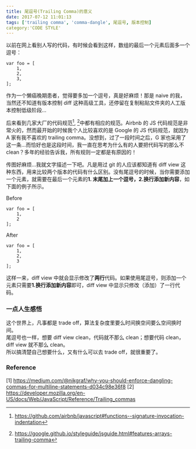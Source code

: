 ```yaml
---
title: 尾逗号(Trailing Comma)的意义
date: 2017-07-12 11:01:13
tags: ['trailing comma', 'comma-dangle', 尾逗号, 版本控制]
category:'CODE STYLE'
---
```


以前在网上看别人写的代码，有时候会看到这样，数组的最后一个元素后面多一个逗号：

```
var foo = [
    1,
    2,
    3,
];
```

作为一个懒癌晚期患者，觉得要多加一个逗号，真是好麻烦！那是 naive 的我，当然还不知道有版本控制 diff 这种高级工具，还停留在复制粘贴文件夹的人工版本控制低级阶段…

后来看到几家大厂的代码规范[^1], [^2]中都有相应的规范。Airbnb 的 JS 代码规范是非常火的，然而最开始的时候我个人比较喜欢的是 Google 的 JS 代码规范，就因为 A 家有我不喜欢的 trailing comma。没想到，过了一段时间之后，G 家也采用了这一条…而恰好也是这段时间，我一直在思考为什么有的人要把代码写的那么不 clean？多年的经验告诉我，所有规则一定都是有原因的！

传图好麻烦…我就文字描述一下吧。凡是用过 git 的人应该都知道有 diff view 这种东西，用来比较两个版本的代码有什么区别。没有尾逗号的时候，当你需要添加一个元素，就需要在最后一个元素的**1. 末尾加上一个逗号，2.换行添加新内容**，如下面的例子所示。

Before

```
var foo = [
    1,
    2
];
```

After

```
var foo = [
    1,
    2,
    3
];
```

这样一来，diff view 中就会显示修改了**两行**代码。如果使用尾逗号，则添加一个元素只需要**1.换行添加新内容**即可，diff view 中显示只修改（添加）了一行代码。

### 一点人生感悟

这个世界上，凡事都是 trade off，算法复杂度里要么时间换空间要么空间换时间。  
尾逗号也一样，想要 diff view clean，代码就不那么 clean；想要代码 clean，diff view 就不那么 clean。  
所以搞清楚自己想要什么，又有什么可以去 trade off，就很重要了。

### Reference

[1] https://medium.com/@nikgraf/why-you-should-enforce-dangling-commas-for-multiline-statements-d034c98e36f8
[2] https://developer.mozilla.org/en-US/docs/Web/JavaScript/Reference/Trailing_commas

[^1]: https://github.com/airbnb/javascript#functions--signature-invocation-indentation
[^2]: https://google.github.io/styleguide/jsguide.html#features-arrays-trailing-comma
